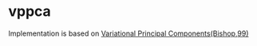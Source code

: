 # vppca

Implementation is based on <a href="http://research.microsoft.com/pubs/67241/bishop-vpca-icann-99.pdf">Variational Principal Components(Bishop,99)<a/>
